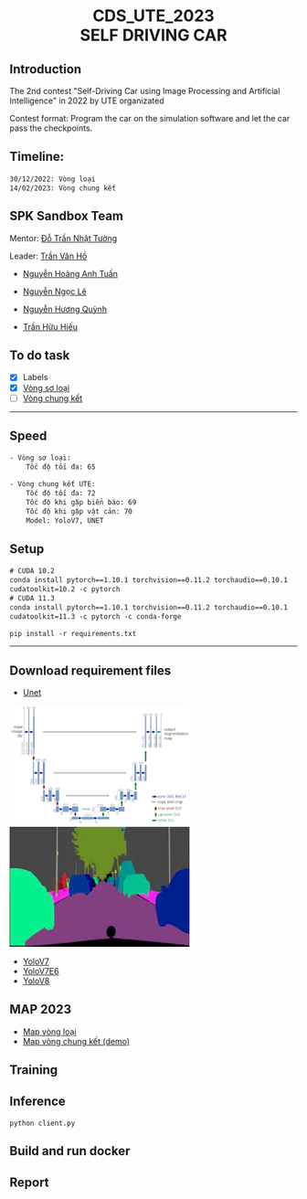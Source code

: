 <h1><center> CDS_UTE_2023 <br> SELF DRIVING CAR</center></h1>

## Introduction
The 2nd contest "Self-Driving Car using Image Processing and Artificial Intelligence" in 2022 by UTE organizated

Contest format: Program the car on the simulation software and let the car pass the checkpoints.

## Timeline: 

    30/12/2022: Vòng loại
    14/02/2023: Vòng chung kết

## SPK Sandbox Team
Mentor: [Đỗ Trần Nhật Tường](https://github.com/dotrannhattuong)

Leader: [Trần Văn Hồ ](https://github.com/tranvanhospk)

- [Nguyễn Hoàng Anh Tuấn](https://github.com/aTunass) 

- [Nguyễn Ngọc Lê](https://github.com/lenguyen45911)

- [Nguyễn Hương Quỳnh](https://github.com/nguyenhuongquynh2607)

- [Trần Hữu Hiếu](https://github.com/HieuTran2019)
 

## To do task 
- [x] Labels 
- [x] [Vòng sơ loại](https://github.com/dotrannhattuong/CDS_UTE_2023/blob/main/client_vong_loai.py)
- [ ] [Vòng chung kết](https://github.com/dotrannhattuong/CDS_UTE_2023/blob/main/UTE_client_chungket.py)
---
## Speed
```
- Vòng sơ loại:
    Tốc độ tối đa: 65

```
```
- Vòng chung kết UTE:
    Tốc độ tối đa: 72
    Tốc độ khi gặp biển báo: 69
    Tốc độ khi gặp vật cản: 70
    Model: YoloV7, UNET
```
## Setup
```
# CUDA 10.2
conda install pytorch==1.10.1 torchvision==0.11.2 torchaudio==0.10.1 cudatoolkit=10.2 -c pytorch
# CUDA 11.3
conda install pytorch==1.10.1 torchvision==0.11.2 torchaudio==0.10.1 cudatoolkit=11.3 -c pytorch -c conda-forge
```
```
pip install -r requirements.txt
```

---
## Download requirement files
- [Unet](https://drive.google.com/file/d/1b6Ew_R8gJywSL6chGk_4I9lFL7yrdZsH/view?usp=sharing)

<img src="notebook/images/model.png"><img src="notebook/images/out.png">

- [YoloV7](https://drive.google.com/file/d/1ZfsixmYRqYa9qYFaKERfqGS5y8rE8K4S/view?usp=sharing)
- [YoloV7E6]()
- [YoloV8](https://drive.google.com/file/d/1GbMtBivUqZnhPquq-a36-9WMytVIVgM-/view?usp=sharing)

## MAP 2023
- [Map vòng loại](https://drive.google.com/drive/folders/1Ml0AbdFrBeP5l68zCzwIkUqS3WqkgGl7?usp=sharing)
- [Map vòng chung kết (demo)](https://drive.google.com/drive/folders/1ZcfpKk4Pw33Z3NCO2BVZk4efuu-Phrbd?usp=sharing)
## Training


## Inference
```
python client.py
```

## Build and run docker


## Report
